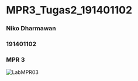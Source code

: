 # MPR3_Tugas2_191401102
### Niko Dharmawan
### 191401102
### MPR 3

![LabMPR03](https://user-images.githubusercontent.com/59599268/197977419-fba5fa63-c78d-44de-99c9-51c6f029ff14.jpg)
